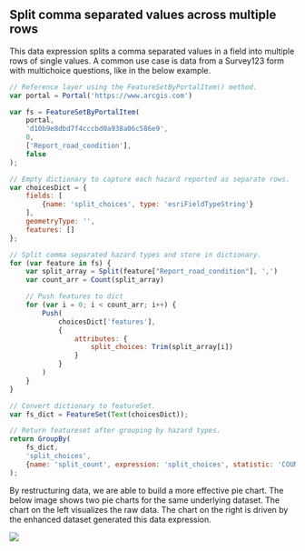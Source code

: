 ## Split comma separated values across multiple rows

This data expression splits a comma separated values in a field into multiple rows of single values. A common use case is data from a Survey123 form with multichoice questions, like in the below example.

```js
// Reference layer using the FeatureSetByPortalItem() method.
var portal = Portal('https://www.arcgis.com')

var fs = FeatureSetByPortalItem(
    portal,
    'd10b9e8dbd7f4cccbd0a938a06c586e9',
    0,
    ['Report_road_condition'],
    false
);

// Empty dictionary to capture each hazard reported as separate rows.
var choicesDict = {
    fields: [
        {name: 'split_choices', type: 'esriFieldTypeString'}
    ],
    geometryType: '',
    features: []
};

// Split comma separated hazard types and store in dictionary.
for (var feature in fs) {
    var split_array = Split(feature["Report_road_condition"], ',')
    var count_arr = Count(split_array)

    // Push features to dict
    for (var i = 0; i < count_arr; i++) {
        Push(
            choicesDict['features'],
            {
                attributes: {
                    split_choices: Trim(split_array[i])
                }
            }
        )
    }
}

// Convert dictionary to featureSet.
var fs_dict = FeatureSet(Text(choicesDict));

// Return featureset after grouping by hazard types.
return GroupBy(
    fs_dict,
    'split_choices',
    {name: 'split_count', expression: 'split_choices', statistic: 'COUNT'}
);
```

By restructuring data, we are able to build a more effective pie chart. The below image shows two pie charts for the same underlying dataset. The chart on the left visualizes the raw data. The chart on the right is driven by the enhanced dataset generated this data expression.

![](/dashboard_data/images/SplitCategories(PieChart).png)
